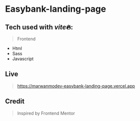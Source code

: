 # Easybank-landing-page

## Tech used with *vite*🔥:

> Frontend

-   Html
-   Sass
-   Javascript

## Live

> https://marwanmodev-easybank-landing-page.vercel.app

## Credit

> Inspired by Frontend Mentor